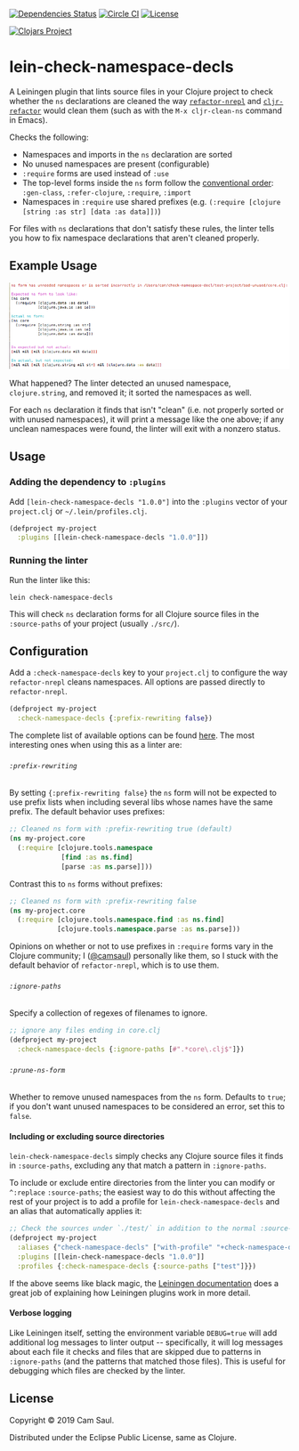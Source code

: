 [![Dependencies Status](https://versions.deps.co/camsaul/lein-check-namespace-decls/status.svg)](https://versions.deps.co/camsaul/lein-check-namespace-decls)
[![Circle CI](https://circleci.com/gh/camsaul/lein-check-namespace-decls.svg?style=svg)](https://circleci.com/gh/camsaul/lein-check-namespace-decls)
[![License](https://img.shields.io/badge/license-Eclipse%20Public%20License-blue.svg)](https://raw.githubusercontent.com/camsaul/lein-check-namespace-decls/master/LICENSE)

[![Clojars Project](https://clojars.org/lein-check-namespace-decls/latest-version.svg)](http://clojars.org/lein-check-namespace-decls)

# lein-check-namespace-decls

A Leiningen plugin that lints source files in your Clojure project to
check whether the `ns` declarations are cleaned the way
[`refactor-nrepl`](https://github.com/clojure-emacs/refactor-nrepl)
and
[`cljr-refactor`](https://github.com/clojure-emacs/clj-refactor.el)
would clean them (such as with the `M-x cljr-clean-ns` command in
Emacs).

Checks the following:

*  Namespaces and imports in the `ns` declaration are sorted
*  No unused namespaces are present (configurable)
*  `:require` forms are used instead of `:use`
*  The top-level forms inside the `ns` form follow the [conventional
   order](https://github.com/bbatsov/clojure-style-guide#comprehensive-ns-declaration):
   `:gen-class`, `:refer-clojure`, `:require`, `:import`
*  Namespaces in `:require` use shared prefixes (e.g. `(:require [clojure [string :as str] [data :as data]])`)

For files with `ns` declarations that don't satisfy these rules, the
linter tells you how to fix namespace declarations that aren't cleaned
properly.

## Example Usage

![Example usage screenshot](images/screenshot.png)

What happened? The linter detected an unused namespace,
`clojure.string`, and removed it; it sorted the namespaces as well.

For each `ns` declaration it finds that isn't "clean" (i.e. not
properly sorted or with unused namespaces), it will print a message
like the one above; if any unclean namespaces were found, the linter
will exit with a nonzero status.

## Usage

### Adding the dependency to `:plugins`

Add `[lein-check-namespace-decls "1.0.0"]` into the `:plugins` vector of your
`project.clj` or `~/.lein/profiles.clj`.

```clj
(defproject my-project
  :plugins [[lein-check-namespace-decls "1.0.0"]])
```

### Running the linter

Run the linter like this:

```
lein check-namespace-decls
```

This will check `ns` declaration forms for all Clojure source files in
the `:source-paths` of your project (usually `./src/`).

## Configuration

Add a `:check-namespace-decls` key to your `project.clj` to configure
the way `refactor-nrepl` cleans namespaces. All options are passed
directly to `refactor-nrepl`.

```clj
(defproject my-project
  :check-namespace-decls {:prefix-rewriting false})
```

The complete list of available options can be found
[here](https://github.com/clojure-emacs/refactor-nrepl/blob/master/src/refactor_nrepl/config.clj).
The most interesting ones when using this as a linter are:

###### `:prefix-rewriting`

By setting `{:prefix-rewriting false}` the `ns` form will not be
expected to use prefix lists when including several libs whose names
have the same prefix. The default behavior uses prefixes:

```clj
;; Cleaned ns form with :prefix-rewriting true (default)
(ns my-project.core
  (:require [clojure.tools.namespace
             [find :as ns.find]
             [parse :as ns.parse]]))
```

Contrast this to `ns` forms without prefixes:

```clj
;; Cleaned ns form with :prefix-rewriting false
(ns my-project.core
  (:require [clojure.tools.namespace.find :as ns.find]
            [clojure.tools.namespace.parse :as ns.parse]))
```

Opinions on whether or not to use prefixes in `:require` forms vary in
the Clojure community; I ([@camsaul](https://github.com/camsaul))
personally like them, so I stuck with the default behavior of
`refactor-nrepl`, which is to use them.

###### `:ignore-paths`

Specify a collection of regexes of filenames to ignore.

```clj
;; ignore any files ending in core.clj
(defproject my-project
  :check-namespace-decls {:ignore-paths [#".*core\.clj$"]})
```

###### `:prune-ns-form`

Whether to remove unused namespaces from the `ns` form. Defaults to
`true`; if you don't want unused namespaces to be considered an error,
set this to `false`.


#### Including or excluding source directories

`lein-check-namespace-decls` simply checks any Clojure source files it finds in `:source-paths`, excluding any that match a pattern in `:ignore-paths`.

To include or exclude entire directories from the linter you can 
modify or `^:replace` `:source-paths`; the easiest way to do this without
affecting the rest of your project is to add a profile for
`lein-check-namespace-decls` and an alias that automatically applies
it:

```clj
;; Check the sources under `./test/` in addition to the normal :source-paths (e.g. `./src/`)
(defproject my-project
  :aliases {"check-namespace-decls" ["with-profile" "+check-namespace-decls" "check-namespace-decls"]}
  :plugins [[lein-check-namespace-decls "1.0.0"]]
  :profiles {:check-namespace-decls {:source-paths ["test"]}})
```

If the above seems like black magic, the [Leiningen
documentation](https://github.com/technomancy/leiningen/blob/master/doc/PROFILES.md) does a great job of explaining how Leiningen plugins work in more detail.

#### Verbose logging

Like Leiningen itself, setting the environment variable `DEBUG=true`
will add additional log messages to linter output -- specifically, it
will log messages about each file it checks and files that are skipped
due to patterns in `:ignore-paths` (and the patterns that matched
those files). This is useful for debugging which files are checked by the linter.

## License

Copyright © 2019 Cam Saul.

Distributed under the Eclipse Public License, same as Clojure.
